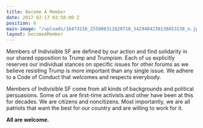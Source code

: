 ```yaml
---
title: Become A Member
date: 2017-02-17 03:58:00 Z
position: 6
main-image: "/uploads/16473226_255006311620718_3429484230138453138_n.jpg"
layout: becomeAMember
---
```


Members of Indivisible SF are defined by our action and find solidarity in our shared opposition to Trump and Trumpism. Each of us explicitly reserves our individual stances on specific issues for other forums as we believe resisting Trump is more important than any single issue. We adhere to a Code of Conduct that welcomes and respects everybody. 

Members of Indivisible SF come from all kinds of backgrounds and political persuasions. Some of us are first-time activists and other have been at this for decades. We are citizens and noncitizens. Most importantly, we are all patriots that want the best for our country and are willing to work for it.

**All are welcome.**
